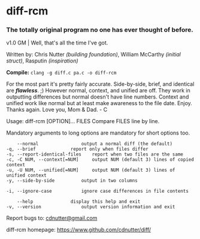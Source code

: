 # diff-rcm
### The totally original program no one has ever thought of before.

v1.0 GM | Well, that's all the time I've got.

Written by: Chris Nutter _(building foundation)_, William McCarthy _(initial struct)_, Rasputin _(inspiration)_

**Compile:** `clang -g diff.c pa.c -o diff-rcm`

For the most part it's pretty fairly accurate. Side-by-side, brief, and identical are _**flawless**_. ;)
However normal, context, and unified are off. 
They work in outputting differences but normal doesn't have line numbers.
Context and unified work like normal but at least make awareness to the file date.
Enjoy. Thanks again. Love you, Mom & Dad. - C



Usage: diff-rcm [OPTION]... FILES
Compare FILES line by line.

Mandatory arguments to long options are mandatory for short options too.

	    --normal		        output a normal diff (the default)
	-q, --brief		        report only when files differ
	-s, --report-identical-files    report when two files are the same
	-c, -C NUM, --context[=NUM]     output NUM (default 3) lines of copied context
	-u, -U NUM, --unified[=NUM]     output NUM (default 3) lines of unified context
	-y, --side-by-side	        output in two columns

	-i, --ignore-case	        ignore case differences in file contents

	    --help		        display this help and exit
	-v, --version		        output version information and exit

Report bugs to: cdnutter@gmail.com

diff-rcm homepage: <https://www.github.com/cdnutter/diff/>


 
